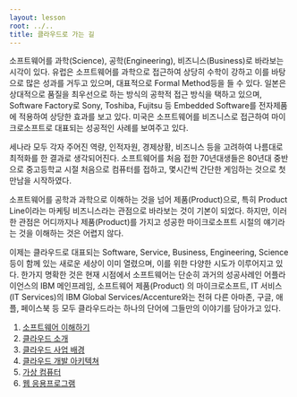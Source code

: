 ```yaml
---
layout: lesson
root: ../..
title: 클라우드로 가는 길
---
```


소프트웨어를 과학(Science), 공학(Engineering), 비즈니스(Business)로 바라보는 시각이 있다. 유럽은 소프트웨어를 과학으로 접근하여 상당히 수학이 강하고 이를 바탕으로 많은 성과를 거두고 있으며, 대표적으로 Formal Method등을 들 수 있다. 일본은 상대적으로 품질을 최우선으로 하는 방식의 공학적 접근 방식을 택하고 있으며, Software Factory로 Sony, Toshiba, Fujitsu 등 Embedded Software를 전자제품에 적용하여 상당한 효과를 보고 있다. 미국은 소프트웨어를 비즈니스로 접근하여 마이크로소프트로 대표되는 성공적인 사례를 보여주고 있다.  

세나라 모두 각자 주어진 역량, 인적자원, 경제상황, 비즈니스 등을 고려하여 나름대로 최적화를 한 결과로 생각되어진다. 소프트웨어를 처음 접한 70년대생들은 80년대 중반으로 중고등학교 시절 처음으로 컴퓨터를 접하고, 몇시간씩 간단한 게임하는 것으로 첫만남을 시작하였다.  

소프트웨어를 공학과 과학으로 이해하는 것을 넘어 제품(Product)으로, 특히 Product Line이라는 마케팅 비즈니스라는 관점으로 바라보는 것이 기본이 되었다.
 하지만, 이러한 관점은 어디까지나 제품(Product)를 가지고 성공한 마이크로소프트 시절의 얘기라는 것을 이해하는 것은 어렵지 않다.  

이제는 클라우드로 대표되는 Software, Service, Business, Engineering, Science 등이 함께 있는 새로운 세상이 이미 열렸으며, 이를 위한 다양한 시도가 이루어지고 있다. 한가지 명확한 것은 현재 시점에서 소프트웨어는 단순히 과거의 성공사례인 어플라이언스의 IBM 메인프레임, 소프트웨어 제품(Product) 의 마이크로소프트, IT 서비스(IT Services)의 IBM Global Services/Accenture와는 전혀 다른 아마존, 구글, 애플, 페이스북 등 모두 클라우드라는 하나의 단어에 그들만의 이야기를 담아가고 있다.

<div class="toc" markdown="1">

1.  [소프트웨어 이해하기](00-software.html)
2.  [클라우드 소개](01-cloud.html)
3.  [클라우드 사업 배경](02-cloud-biz.html)
4.  [클라우드 개발 아키텍쳐](03-cloud-arch.html)
5.  [가상 컴퓨터](04-vm.html)
6.  [웹 응용프로그램](05-lamp.html)

</div>
